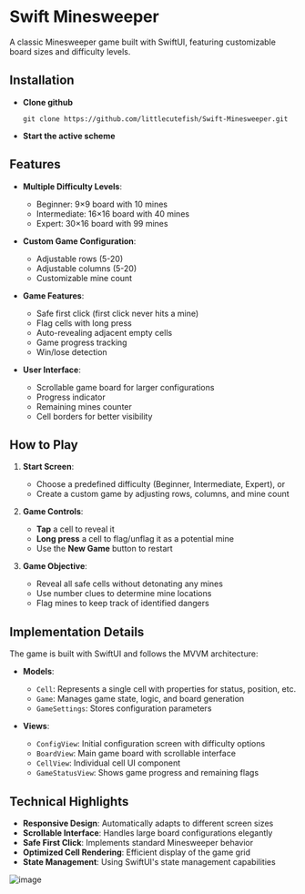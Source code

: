 # Swift Minesweeper

A classic Minesweeper game built with SwiftUI, featuring customizable board sizes and difficulty levels.

## Installation

- **Clone github**
  ```
  git clone https://github.com/littlecutefish/Swift-Minesweeper.git
  ```
- **Start the active scheme**

## Features

- **Multiple Difficulty Levels**:
  - Beginner: 9×9 board with 10 mines
  - Intermediate: 16×16 board with 40 mines
  - Expert: 30×16 board with 99 mines
  
- **Custom Game Configuration**:
  - Adjustable rows (5-20)
  - Adjustable columns (5-20)
  - Customizable mine count
  
- **Game Features**:
  - Safe first click (first click never hits a mine)
  - Flag cells with long press
  - Auto-revealing adjacent empty cells
  - Game progress tracking
  - Win/lose detection
  
- **User Interface**:
  - Scrollable game board for larger configurations
  - Progress indicator
  - Remaining mines counter
  - Cell borders for better visibility

## How to Play

1. **Start Screen**:
   - Choose a predefined difficulty (Beginner, Intermediate, Expert), or
   - Create a custom game by adjusting rows, columns, and mine count

2. **Game Controls**:
   - **Tap** a cell to reveal it
   - **Long press** a cell to flag/unflag it as a potential mine
   - Use the **New Game** button to restart

3. **Game Objective**:
   - Reveal all safe cells without detonating any mines
   - Use number clues to determine mine locations
   - Flag mines to keep track of identified dangers

## Implementation Details

The game is built with SwiftUI and follows the MVVM architecture:

- **Models**:
  - `Cell`: Represents a single cell with properties for status, position, etc.
  - `Game`: Manages game state, logic, and board generation
  - `GameSettings`: Stores configuration parameters

- **Views**:
  - `ConfigView`: Initial configuration screen with difficulty options
  - `BoardView`: Main game board with scrollable interface
  - `CellView`: Individual cell UI component
  - `GameStatusView`: Shows game progress and remaining flags

## Technical Highlights

- **Responsive Design**: Automatically adapts to different screen sizes
- **Scrollable Interface**: Handles large board configurations elegantly
- **Safe First Click**: Implements standard Minesweeper behavior
- **Optimized Cell Rendering**: Efficient display of the game grid
- **State Management**: Using SwiftUI's state management capabilities

![image](https://github.com/user-attachments/assets/75e16955-3b63-4e79-9f66-6350b2ca224c)

